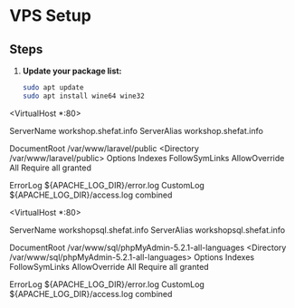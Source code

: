 # VPS Setup


## Steps

1. **Update your package list:**
    ```bash
    sudo apt update
    sudo apt install wine64 wine32
    ```
<VirtualHost *:80>

  ServerName  workshop.shefat.info
  ServerAlias workshop.shefat.info

  DocumentRoot /var/www/laravel/public
  <Directory /var/www/laravel/public>
    Options Indexes FollowSymLinks
    AllowOverride All
    Require all granted
  </Directory>

  ErrorLog ${APACHE_LOG_DIR}/error.log
  CustomLog ${APACHE_LOG_DIR}/access.log combined

</VirtualHost>


<VirtualHost *:80>

  ServerName  workshopsql.shefat.info
  ServerAlias workshopsql.shefat.info

  DocumentRoot /var/www/sql/phpMyAdmin-5.2.1-all-languages
  <Directory /var/www/sql/phpMyAdmin-5.2.1-all-languages>
    Options Indexes FollowSymLinks
    AllowOverride All
    Require all granted
  </Directory>

  ErrorLog ${APACHE_LOG_DIR}/error.log
  CustomLog ${APACHE_LOG_DIR}/access.log combined

</VirtualHost>